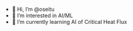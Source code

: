 - 👋 Hi, I’m @oseitu
- 👀 I’m interested in AI/ML
- 🌱 I’m currently learning AI of Critical Heat Flux

<!---
oseitu/oseitu is a ✨ special ✨ repository because its `README.md` (this file) appears on your GitHub profile.
You can click the Preview link to take a look at your changes.
--->
